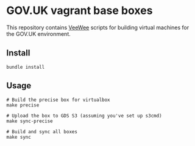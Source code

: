 # GOV.UK vagrant base boxes

This repository contains [VeeWee][vw] scripts for building virtual machines for the GOV.UK environment.

[vw]: https://github.com/jedi4ever/veewee/

## Install

    bundle install

## Usage

    # Build the precise box for virtualbox
    make precise

    # Upload the box to GDS S3 (assuming you've set up s3cmd)
    make sync-precise

    # Build and sync all boxes
    make sync
